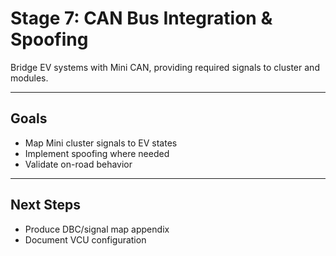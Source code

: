 # Stage 7: CAN Bus Integration & Spoofing

Bridge EV systems with Mini CAN, providing required signals to cluster and modules.

---

## Goals

- Map Mini cluster signals to EV states
- Implement spoofing where needed
- Validate on-road behavior

---

## Next Steps

- Produce DBC/signal map appendix
- Document VCU configuration
